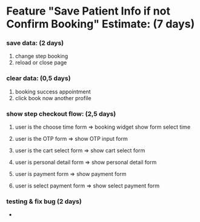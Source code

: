 <!-- //1
  SELECT_TIME_FORM: "SELECT_TIME_FORM",
  //2
  SHOW_CART_CHECK_OUT_FORM: "SHOW_CART_CHECK_OUT_FORM",
  //3
  OPT_AUTHENTICATION_PHONE_NUMBER_FORM: "OPT_AUTHENTICATION_PHONE_NUMBER_FORM",
  OPT_AUTHENTICATION_OTP_INPUT_FORM: "OPT_AUTHENTICATION_OTP_INPUT_FORM",

  //4
  PERSONAL_DETAIL_FORM: "PERSONAL_DETAIL_FORM",
  PERSONAL_DETAIL_REASON_EXTRA_FORM: "PERSONAL_DETAIL_REASON_EXTRA_FORM",
  SHOW_CART_SERVICE_DETAIL_BY_SERVICE_SELECTED:
    "SHOW_CART_SERVICE_DETAIL_BY_SERVICE_SELECTED",

  //5
  SHOW_PAYMENT_FORM: "SHOW_PAYMENT_FORM",
  SHOW_SELECT_PAYMENT_METHOD_FORM: "SHOW_SELECT_PAYMENT_METHOD_FORM",
  //6
  SUCCESS_FORM: "SUCCESS_FORM",

  //back to screen profile
  BACK_TO_SCREEN_PROFILE: "BACK_TO_SCREEN_PROFILE",

 -->

# Feature "Save Patient Info if not Confirm Booking" Estimate: (7 days)

### save data: (2 days)
   1. change step booking
   2. reload or close page
   <!-- 3. when fill input info -->

### clear data: (0,5 days)
   1. booking success appointment
   2. click book now another profile

### show step checkout flow: (2,5 days)

   1. user is the choose time form 
   => booking widget show form select time 

   2. user is the OTP form 
   => show OTP input form 

   3. user is the cart select form
   => show cart select form 

   4. user is personal detail form
   => show personal detail form 

   5. user is payment form 
   => show payment form 

   6. user is select payment form 
   => show select payment form 


### testing & fix bug (2 days)
<!-- 
### solution:
1. when change step save data to:
   - redux store: handle data booking widget
   - local storage: handle data case user reload page -->


<!-- *


const forumLoginId = "LOGIN_FORUM_IFRAME_ID";
const buttonLoginId = "BUTTON_LOGIN_ID";
const loginForumButtonCloseId = "LOGIN_FORUM_BUTTON_CLOSE_ID";
const closeIframeMessage = "close_iframe";

const iframeForumLoginStyle = {
  width: "100vw",
  height: "100vh",
  color: "white",
  overFlow: "hidden",
  position: "fixed",
  top: "64px",
  left: 0,
  border: "none",
  zIndex: 1,
};

const LANGUAGE_OPTION = {
  VI: "vi",
  EN: "en",
};

const getParameterByName = (name, url = window.location.href) => {
  name = name.replace(/[\[\]]/g, "\\$&");
  const regex = new RegExp("[?&]" + name + "(=([^&#]*)|&|#|$)"),
    results = regex.exec(url);
  if (!results) return null;
  if (!results[2]) return "";
  return decodeURIComponent(results[2].replace(/\+/g, " "));
};

const getSourceByLanguage = (language) => {
  switch (language) {
    case LANGUAGE_OPTION.EN:
      return "https://dev3.docosan.com/en/forum/login";
    case LANGUAGE_OPTION.VI:
      return "https://dev3.docosan.com/dien-dan/dang-nhap";
    default:
      return "https://dev3.docosan.com/en/forum/login";
  }
};

const getCookie = (name) => {
  try {
    if (typeof window === "undefined") return null;

    let documentCookie = document.cookie;
    documentCookie = documentCookie.split(";");
    let result = null;
    documentCookie.forEach((item) => {
      if (item.indexOf(`${name}=`) !== -1) {
        result = item.replace(`${name}=`, "");
        result.trim();
      }
    });
    return result;
  } catch (e) {
    console.log("Error getCookie:", e);
    return null;
  }
};

const deviceType = () => {
  const ua = navigator.userAgent;
  if (/(tablet|ipad|playbook|silk)|(android(?!.*mobi))/i.test(ua)) {
    return "tablet";
  } else if (
    /Mobile|Android|iP(hone|od)|IEMobile|BlackBerry|Kindle|Silk-Accelerated|(hpw|web)OS|Opera M(obi|ini)/.test(
      ua
    )
  ) {
    return "mobile";
  }
  return "desktop";
};

const addPopupLogin = () => {
  try {
    const languageSite =
      getParameterByName("locale") == LANGUAGE_OPTION.VI
        ? LANGUAGE_OPTION.VI
        : LANGUAGE_OPTION.EN;

    window.addEventListener("message", (event) => {
      if (event.data === closeIframeMessage) {
        const iframes = document.querySelectorAll("iframe");

        for (let i = 0; i < iframes.length; i++) {
          if (iframes[i].id === forumLoginId) {
            iframes[i].parentNode.removeChild(iframes[i]);
          }
        }
      }
    });

    const iframe = document.createElement("iframe");
    iframe.id = forumLoginId;

    const isMobile = deviceType() === "mobile";

    const iframeStyleCustom = {
      ...iframeForumLoginStyle,
      ...(isMobile && { top: 0 }),
    };

    Object.assign(iframe.style, iframeStyleCustom);

    iframe.src = getSourceByLanguage(languageSite);

    document.body.appendChild(iframe);
  } catch (error) {
    console.log("🚀 ~ file: scriptImportForumPage.js ~ line 84 ~ error", error);
  }
};

const checkInclude = (listHref, hrefValue) => {
  let rs = false;
  for (const item of listHref) {
    if (hrefValue.includes(item)) {
      rs = true;
      break;
    }
  }
  return rs;
};

const bodyDom = document.getElementsByClassName(
  "overflow-hidden pb-5 pt-5 sm:pt-7"
)[0];

if (window.location.href.indexOf("auth/login") > -1) {
  window.onload = () => {
    document.body.style.display = "none";

    addPopupLogin();

    document.body.style.display = "block";

    bodyDom.innerHTML = "";
  };
}


sftp


{
  "name": "My Server",
  "host": "18.138.166.48",
  "protocol": "sftp",
  "port": 22,
  "username": "root",
  "password": "Docosan48!",
  "remotePath": "/opt/web/khanh_v2",
  "uploadOnSave": true,

  "save_before_upload": true,
  "upload_on_save": true,
  "sync_down_on_open": false,
  "sync_skip_deletes": false,
  "sync_same_age": true,
  "confirm_downloads": false,
  "confirm_sync": true,
  "confirm_overwrite_newer": false,

  "connect_timeout": 30
}


{
  "name": "My Server",
  "protocol": "sftp",
  "username": "root",
  "remotePath": "/opt/web/khanh_v2",
  "uploadOnSave": true,

  "host": "18.138.85.94",
  "user": "root",
  "password": "Docosan94!",
  "port": 22,
  "remote_path": "/opt/docosan-web-v2",

  "save_before_upload": true,
  "upload_on_save": true,
  "sync_down_on_open": false,
  "sync_skip_deletes": false,
  "sync_same_age": true,
  "confirm_downloads": false,
  "confirm_sync": true,
  "confirm_overwrite_newer": false,

  "connect_timeout": 30
}


* -->
* 